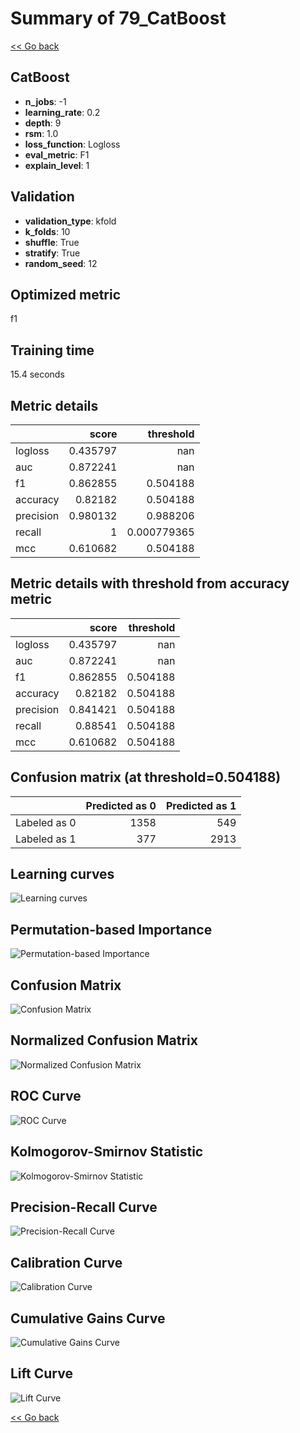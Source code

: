 # Summary of 79_CatBoost

[<< Go back](../README.md)


## CatBoost
- **n_jobs**: -1
- **learning_rate**: 0.2
- **depth**: 9
- **rsm**: 1.0
- **loss_function**: Logloss
- **eval_metric**: F1
- **explain_level**: 1

## Validation
 - **validation_type**: kfold
 - **k_folds**: 10
 - **shuffle**: True
 - **stratify**: True
 - **random_seed**: 12

## Optimized metric
f1

## Training time

15.4 seconds

## Metric details
|           |    score |     threshold |
|:----------|---------:|--------------:|
| logloss   | 0.435797 | nan           |
| auc       | 0.872241 | nan           |
| f1        | 0.862855 |   0.504188    |
| accuracy  | 0.82182  |   0.504188    |
| precision | 0.980132 |   0.988206    |
| recall    | 1        |   0.000779365 |
| mcc       | 0.610682 |   0.504188    |


## Metric details with threshold from accuracy metric
|           |    score |   threshold |
|:----------|---------:|------------:|
| logloss   | 0.435797 |  nan        |
| auc       | 0.872241 |  nan        |
| f1        | 0.862855 |    0.504188 |
| accuracy  | 0.82182  |    0.504188 |
| precision | 0.841421 |    0.504188 |
| recall    | 0.88541  |    0.504188 |
| mcc       | 0.610682 |    0.504188 |


## Confusion matrix (at threshold=0.504188)
|              |   Predicted as 0 |   Predicted as 1 |
|:-------------|-----------------:|-----------------:|
| Labeled as 0 |             1358 |              549 |
| Labeled as 1 |              377 |             2913 |

## Learning curves
![Learning curves](learning_curves.png)

## Permutation-based Importance
![Permutation-based Importance](permutation_importance.png)
## Confusion Matrix

![Confusion Matrix](confusion_matrix.png)


## Normalized Confusion Matrix

![Normalized Confusion Matrix](confusion_matrix_normalized.png)


## ROC Curve

![ROC Curve](roc_curve.png)


## Kolmogorov-Smirnov Statistic

![Kolmogorov-Smirnov Statistic](ks_statistic.png)


## Precision-Recall Curve

![Precision-Recall Curve](precision_recall_curve.png)


## Calibration Curve

![Calibration Curve](calibration_curve_curve.png)


## Cumulative Gains Curve

![Cumulative Gains Curve](cumulative_gains_curve.png)


## Lift Curve

![Lift Curve](lift_curve.png)



[<< Go back](../README.md)

